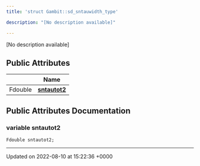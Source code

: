 ```yaml
---
title: 'struct Gambit::sd_sntauwidth_type'

description: "[No description available]"

---
```









[No description available]

## Public Attributes

|                | Name           |
| -------------- | -------------- |
| Fdouble | **[sntautot2](/documentation/code/gambit_2.2/classes/structgambit_1_1sd__sntauwidth__type/#variable-sntautot2)**  |

## Public Attributes Documentation

### variable sntautot2

```
Fdouble sntautot2;
```


-------------------------------

Updated on 2022-08-10 at 15:22:36 +0000